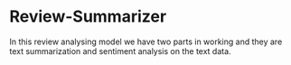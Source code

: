 # Review-Summarizer
In this review analysing model we have two parts in working and they are text summarization and sentiment analysis on the text data.
